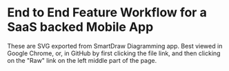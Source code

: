 # End to End Feature Workflow for a SaaS backed Mobile App
These are SVG exported from SmartDraw Diagramming app. Best viewed in Google Chrome, or, in GitHub by first clicking the file link, and then clicking on the "Raw" link on the left middle part of the page.
